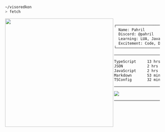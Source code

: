 ```sh
~/visoredkon
> fetch
```

<img align="left" src="https://github.com/visoredkon.png" width="352" />

```bat
                        USER: pahril@github
┌────────────────────────────────────────────────────────────────┐
  Name: Pahril
  Discord: @pahril
  Learning: LUA, Javascript, Python, Java, WebDev
  Excitement: Code, DevOps, and everything related to technology
└────────────────────────────────────────────────────────────────┘
```
-------

<!--START_SECTION:waka-->

```txt
TypeScript     13 hrs 30 mins  #################--------   68.92 %
JSON           2 hrs 10 mins   ###----------------------   11.11 %
JavaScript     2 hrs 6 mins    ###----------------------   10.73 %
Markdown       53 mins         #------------------------   04.52 %
TSConfig       32 mins         #------------------------   02.77 %
```

<!--END_SECTION:waka-->

-------

![](https://komarev.com/ghpvc/?username=visoredkon&label=Profile+views+since+May+10,+2023)

*************
